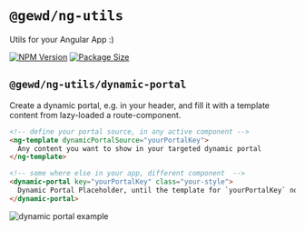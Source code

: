 # `@gewd/ng-utils`

Utils for your Angular App :)

[![NPM Version][npm-img]][npm-url]
[![Package Size][size-img]][size-url]

[npm-img]: https://img.shields.io/npm/v/@gewd/ng-utils.svg?
[npm-url]: https://www.npmjs.com/package/@gewd/ng-utils
[size-img]: https://img.shields.io/bundlephobia/minzip/@gewd/ng-utils.svg
[size-url]: https://bundlephobia.com/result?p=@gewd/ng-utils

## `@gewd/ng-utils/dynamic-portal`

Create a dynamic portal, e.g. in your header, and fill it with a template content from lazy-loaded a route-component.

```html
<!-- define your portal source, in any active component -->
<ng-template dynamicPortalSource="yourPortalKey">
  Any content you want to show in your targeted dynamic portal
</ng-template>

<!-- some where else in your app, different component  -->
<dynamic-portal key="yourPortalKey" class="your-style">
  Dynamic Portal Placeholder, until the template for `yourPortalKey` not been set
</dynamic-portal>
```

![dynamic portal example](https://user-images.githubusercontent.com/842273/71450280-25562380-275f-11ea-9c33-62bc8d282270.gif)
